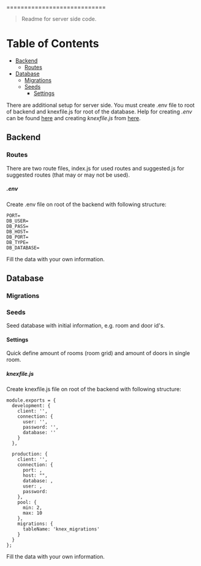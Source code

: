 ============================
> Readme for server side code.

# Table of Contents

- [Backend](#backend)
	- [Routes](#routes)
- [Database](#database)
	- [Migrations](#migrations)
	- [Seeds](#seeds)
		- [Settings](#settings)


There are additional setup for server side. You must create .env file to root of backend and knexfile.js for root of the database. Help for creating *.env* can be found [here](#env) and creating *knexfile.js* from [here](#knexfile).

## Backend


### Routes

There are two route files, index.js for used routes and suggested.js for suggested routes (that may or may not be used).

##### .env

Create .env file on root of the backend with following structure:

```
PORT=
DB_USER=
DB_PASS=
DB_HOST=
DB_PORT=
DB_TYPE=
DB_DATABASE=
```

Fill the data with your own information.

## Database


### Migrations


### Seeds

Seed database with initial information, e.g. room and door id's.

#### Settings

Quick define amount of rooms (room grid) and amount of doors in single room.

##### knexfile.js


Create knexfile.js file on root of the backend with following structure:

```
module.exports = {
  development: {
    client: '',
    connection: {
      user: '',
      password: '',
      database: ''
    }
  },

  production: {
    client: '',
    connection: {
      port: ,
      host: "",
      database: ,
      user: ,
      password: 
    },
    pool: {
      min: 2,
      max: 10
    },
    migrations: {
      tableName: 'knex_migrations'
    }
  }
};
```

Fill the data with your own information.